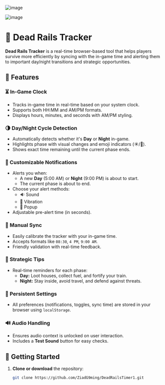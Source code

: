 

![image](https://github.com/user-attachments/assets/446e67b6-0c8c-4881-a00d-cdfcf8701542)




![image](https://github.com/user-attachments/assets/0cd6696f-34e3-4cc6-86da-f1408ffed87e)







# 🚂 Dead Rails Tracker

**Dead Rails Tracker** is a real-time browser-based tool that helps players survive more efficiently by syncing with the in-game time and alerting them to important day/night transitions and strategic opportunities.

## 🌟 Features

### ⏳ In-Game Clock
- Tracks in-game time in real-time based on your system clock.
- Supports both HH:MM and AM/PM formats.
- Displays hours, minutes, and seconds with AM/PM styling.

### 🌗 Day/Night Cycle Detection
- Automatically detects whether it's **Day** or **Night** in-game.
- Highlights phase with visual changes and emoji indicators (☀️/🌙).
- Shows exact time remaining until the current phase ends.

### 🔔 Customizable Notifications
- Alerts you when:
  - A new **Day** (5:00 AM) or **Night** (9:00 PM) is about to start.
  - The current phase is about to end.
- Choose your alert methods:
  - 🔉 Sound
  - 📳 Vibration
  - 💬 Popup
- Adjustable pre-alert time (in seconds).

### 🔧 Manual Sync
- Easily calibrate the tracker with your in-game time.
- Accepts formats like `08:30`, `4 PM`, `9:00 AM`.
- Friendly validation with real-time feedback.

### 🧠 Strategic Tips
- Real-time reminders for each phase:
  - **Day:** Loot houses, collect fuel, and fortify your train.
  - **Night:** Stay inside, avoid travel, and defend against threats.

### 💾 Persistent Settings
- All preferences (notifications, toggles, sync time) are stored in your browser using `localStorage`.

### 🔊 Audio Handling
- Ensures audio context is unlocked on user interaction.
- Includes a **Test Sound** button for easy checks.

## 🚀 Getting Started

1. **Clone or download** the repository:
   ```bash
   git clone https://github.com/ZiadG9ming/DeadRailsTimer1.git
